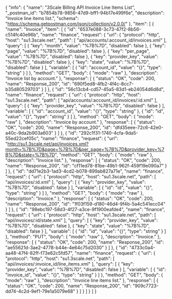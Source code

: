 {
  "info": {
    "name": "3Scale Billing API Invoice Line Items List",
    "_postman_id": "b7854b78-9856-47d9-bff1-94b17e499f6e",
    "description": "Invoice line items list.",
    "schema": "https://schema.getpostman.com/json/collection/v2.0.0/"
  },
  "item": [
    {
      "name": "Invoice",
      "item": [
        {
          "id": "6537e088-3c73-47f2-8b56-c514fc40e96b",
          "name": "finance",
          "request": {
            "url": {
              "protocol": "http",
              "host": "su1.3scale.net",
              "path": [
                "api/accounts/:account_id/invoices.xml"
              ],
              "query": [
                {
                  "key": "month",
                  "value": "%7B%7D",
                  "disabled": false
                },
                {
                  "key": "page",
                  "value": "%7B%7D",
                  "disabled": false
                },
                {
                  "key": "per_page",
                  "value": "%7B%7D",
                  "disabled": false
                },
                {
                  "key": "provider_key",
                  "value": "%7B%7D",
                  "disabled": false
                },
                {
                  "key": "state",
                  "value": "%7B%7D",
                  "disabled": false
                }
              ],
              "variable": [
                {
                  "id": "account_id",
                  "value": "{}",
                  "type": "string"
                }
              ]
            },
            "method": "GET",
            "body": {
              "mode": "raw"
            },
            "description": "Invoice list by account."
          },
          "response": [
            {
              "status": "OK",
              "code": 200,
              "name": "Response_200",
              "id": "690f5ed8-4fb2-4f4c-8cc7-b35d80529703"
            }
          ]
        },
        {
          "id": "56c13cb4-cd57-45a5-83d1-eb24054d6d8d",
          "name": "finance",
          "request": {
            "url": {
              "protocol": "http",
              "host": "su1.3scale.net",
              "path": [
                "api/accounts/:account_id/invoices/:id.xml"
              ],
              "query": [
                {
                  "key": "provider_key",
                  "value": "%7B%7D",
                  "disabled": false
                }
              ],
              "variable": [
                {
                  "id": "account_id",
                  "value": "{}",
                  "type": "string"
                },
                {
                  "id": "id",
                  "value": "{}",
                  "type": "string"
                }
              ]
            },
            "method": "GET",
            "body": {
              "mode": "raw"
            },
            "description": "Invoice by account."
          },
          "response": [
            {
              "status": "OK",
              "code": 200,
              "name": "Response_200",
              "id": "dfd35eee-72c6-42e0-a40c-9da2b903a603"
            }
          ]
        },
        {
          "id": "292c1f31-1740-4cfa-9da5-55ed22cef05c",
          "name": "finance",
          "request": {
            "url": "http://su1.3scale.net/api/invoices.xml?month=%7B%7D&page=%7B%7D&per_page=%7B%7D&provider_key=%7B%7D&state=%7B%7D",
            "method": "GET",
            "body": {
              "mode": "raw"
            },
            "description": "Invoice list."
          },
          "response": [
            {
              "status": "OK",
              "code": 200,
              "name": "Response_200",
              "id": "cf11ed78-81be-49b1-962f-459f19e090a7"
            }
          ]
        },
        {
          "id": "dd71e2b3-1ad3-4cd2-b078-899ab827a71e",
          "name": "finance",
          "request": {
            "url": {
              "protocol": "http",
              "host": "su1.3scale.net",
              "path": [
                "api/invoices/:id.xml"
              ],
              "query": [
                {
                  "key": "provider_key",
                  "value": "%7B%7D",
                  "disabled": false
                }
              ],
              "variable": [
                {
                  "id": "id",
                  "value": "{}",
                  "type": "string"
                }
              ]
            },
            "method": "GET",
            "body": {
              "mode": "raw"
            },
            "description": "Invoice."
          },
          "response": [
            {
              "status": "OK",
              "code": 200,
              "name": "Response_200",
              "id": "1f03f159-d180-46d4-9f4b-5a4c541ecc04"
            }
          ]
        },
        {
          "id": "98ebc197-58d3-4f27-a3ce-9f1900eafde4",
          "name": "finance",
          "request": {
            "url": {
              "protocol": "http",
              "host": "su1.3scale.net",
              "path": [
                "api/invoices/:id/state.xml"
              ],
              "query": [
                {
                  "key": "provider_key",
                  "value": "%7B%7D",
                  "disabled": false
                },
                {
                  "key": "state",
                  "value": "%7B%7D",
                  "disabled": false
                }
              ],
              "variable": [
                {
                  "id": "id",
                  "value": "{}",
                  "type": "string"
                }
              ]
            },
            "method": "PUT",
            "body": {
              "mode": "raw"
            },
            "description": "Invoice."
          },
          "response": [
            {
              "status": "OK",
              "code": 200,
              "name": "Response_200",
              "id": "ae55621d-3ae2-4778-b44e-4e64c75d2030"
            }
          ]
        },
        {
          "id": "4733c0a4-aa48-47f4-82ff-f73e62c5fd57",
          "name": "finance",
          "request": {
            "url": {
              "protocol": "http",
              "host": "su1.3scale.net",
              "path": [
                "api/invoices/:invoice_id/line_items.xml"
              ],
              "query": [
                {
                  "key": "provider_key",
                  "value": "%7B%7D",
                  "disabled": false
                }
              ],
              "variable": [
                {
                  "id": "invoice_id",
                  "value": "{}",
                  "type": "string"
                }
              ]
            },
            "method": "GET",
            "body": {
              "mode": "raw"
            },
            "description": "Invoice line items list."
          },
          "response": [
            {
              "status": "OK",
              "code": 200,
              "name": "Response_200",
              "id": "909c7723-dd74-4c2d-9ef1-79e1a5079e68"
            }
          ]
        }
      ]
    }
  ]
}